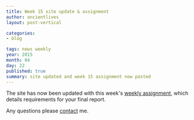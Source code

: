 ```yaml
---
title: Week 15 site update & assignment
author: ancientlives
layout: post-vertical

categories:
- blog

tags: news weekly
year: 2015
month: 04
day: 22
published: true
summary: site updated and week 15 assignment now posted
---
```


The site has now been updated with this week's [weekly assignment](/weekly_assessment), which details requirements for your final report.

Any questions please [contact](/contact) me.